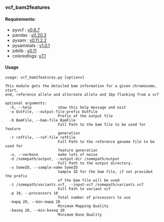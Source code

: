 ### vcf_bam2features

#### Requirements:
- pyvcf : [v0.6.7](http://pyvcf.readthedocs.io/en/latest/INTRO.html)
- pandas : [v0.20.3](http://pandas.pydata.org/)
- pysam : [v0.11.2.2](https://github.com/pysam-developers/pysam)
- pysamstats : [v1.0.1](https://github.com/alimanfoo/pysamstats)
- joblib : [v0.11](https://pythonhosted.org/joblib/)
- coloredlogs: [v7.1](https://coloredlogs.readthedocs.io/en/latest/)

#### Usage
```
usage: vcf_bam2features.py [options]

This module gets the detailed bam information for a given chromosome, start,
end, reference allele and alternate allele and 1bp flanking from a vcf

optional arguments:
  -h, --help            show this help message and exit
  -o OutFile, --output-file-prefix OutFile
                        Prefix of the output file
  -b BamFile, --bam-file BamFile
                        Full Path to the bam file to be used for feature
                        generation
  -r refFile, --ref-file refFile
                        Full Path to the reference genome file to be used for
                        feature generation
  -v, --verbose         make lots of noise
  -d /somepath/output, --output-dir /somepath/output
                        Full Path to the output directory.
  -s SomeID, --sample-name SomeID
                        Sample ID for the bam file, if not provided the prefix
                        of the bam file will be used
  -i /somepath/variants.vcf, --input-vcf /somepath/variants.vcf
                        Full Path to variant vcf
  -p 10, --processors 10
                        Total number of processors to use
  -mapq 20, --min-mapq 20
                        Minimum Mapping Quality
  -baseq 20, --min-baseq 20
                        Minimum Base Quality
```